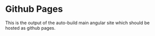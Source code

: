 # Github Pages

This is the output of the auto-build main angular site which should be hosted as github pages.
